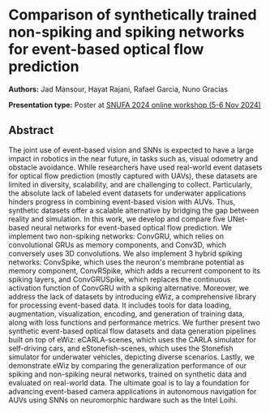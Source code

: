 # Comparison of synthetically trained non-spiking and spiking networks for event-based optical flow prediction

**Authors:** Jad Mansour, Hayat Rajani, Rafael Garcia, Nuno Gracias
                           


**Presentation type:** Poster at [SNUFA 2024 online workshop (5-6 Nov 2024)](https://snufa.net/2024)

## Abstract

The joint use of event-based vision and SNNs is expected to have a large impact in robotics in the near future, in tasks such as, visual odometry and obstacle avoidance. While researchers have used real-world event datasets for optical flow prediction (mostly captured with UAVs), these datasets are limited in diversity, scalability, and are challenging to collect. Particularly, the absolute lack of labeled event datasets for underwater applications hinders progress in combining event-based vision with AUVs. Thus, synthetic datasets offer a scalable alternative by bridging the gap between reality and simulation. In this work, we develop and compare five UNet-based neural networks for event-based optical flow prediction. We implement two non-spiking networks: ConvGRU, which relies on convolutional GRUs as memory components, and Conv3D, which conversely uses 3D convolutions. We also implement 3 hybrid spiking networks:  ConvSpike, which uses the neuron's membrane potential as memory component, ConvRSpike, which adds a recurrent component to its spiking layers, and ConvGRUSpike, which replaces the continuous activation function of ConvGRU with a spiking alternative. Moreover, we address the lack of datasets by introducing eWiz, a comprehensive library for processing event-based data. It includes tools for data loading, augmentation, visualization, encoding, and generation of training data, along with loss functions and performance metrics. We further present two synthetic event-based optical flow datasets and data generation pipelines built on top of eWiz: eCARLA-scenes, which uses the CARLA simulator for self-driving cars, and eStonefish-scenes, which uses the Stonefish simulator for underwater vehicles, depicting diverse scenarios. Lastly, we demonstrate eWiz by comparing the generalization performance of our spiking and non-spiking neural networks, trained on synthetic data and evaluated on real-world data. The ultimate goal is to lay a foundation for advancing event-based camera applications in autonomous navigation for AUVs using SNNs on neuromorphic hardware such as the Intel Loihi.